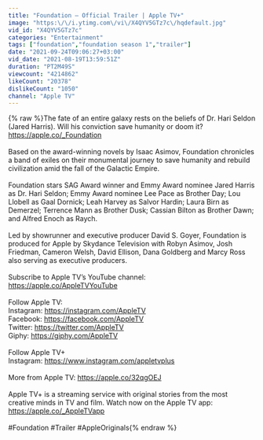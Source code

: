 ```yaml
---
title: "Foundation — Official Trailer | Apple TV+"
image: "https:\/\/i.ytimg.com\/vi\/X4QYV5GTz7c\/hqdefault.jpg"
vid_id: "X4QYV5GTz7c"
categories: "Entertainment"
tags: ["foundation","foundation season 1","trailer"]
date: "2021-09-24T09:06:27+03:00"
vid_date: "2021-08-19T13:59:51Z"
duration: "PT2M49S"
viewcount: "4214862"
likeCount: "20378"
dislikeCount: "1050"
channel: "Apple TV"
---
```

{% raw %}The fate of an entire galaxy rests on the beliefs of Dr. Hari Seldon (Jared Harris). Will his conviction save humanity or doom it? <a rel="nofollow" target="blank" href="https://apple.co/_Foundation">https://apple.co/_Foundation</a> <br /><br />Based on the award-winning novels by Isaac Asimov, Foundation chronicles a band of exiles on their monumental journey to save humanity and rebuild civilization amid the fall of the Galactic Empire.<br /><br />Foundation stars SAG Award winner and Emmy Award nominee Jared Harris as Dr. Hari Seldon; Emmy Award nominee Lee Pace as Brother Day; Lou Llobell as Gaal Dornick; Leah Harvey as Salvor Hardin; Laura Birn as Demerzel; Terrence Mann as Brother Dusk; Cassian Bilton as Brother Dawn; and Alfred Enoch as Raych. <br /><br />Led by showrunner and executive producer David S. Goyer, Foundation is produced for Apple by Skydance Television with Robyn Asimov, Josh Friedman, Cameron Welsh, David Ellison, Dana Goldberg and Marcy Ross also serving as executive producers.<br /><br />Subscribe to Apple TV’s YouTube channel: <a rel="nofollow" target="blank" href="https://apple.co/AppleTVYouTube">https://apple.co/AppleTVYouTube</a><br /><br />Follow Apple TV:<br />Instagram: <a rel="nofollow" target="blank" href="https://instagram.com/AppleTV">https://instagram.com/AppleTV</a><br />Facebook: <a rel="nofollow" target="blank" href="https://facebook.com/AppleTV">https://facebook.com/AppleTV</a><br />Twitter: <a rel="nofollow" target="blank" href="https://twitter.com/AppleTV">https://twitter.com/AppleTV</a><br />Giphy: <a rel="nofollow" target="blank" href="https://giphy.com/AppleTV">https://giphy.com/AppleTV</a><br /><br />Follow Apple TV+<br />Instagram: <a rel="nofollow" target="blank" href="https://www.instagram.com/appletvplus">https://www.instagram.com/appletvplus</a> <br /><br />More from Apple TV: <a rel="nofollow" target="blank" href="https://apple.co/32qgOEJ">https://apple.co/32qgOEJ</a><br /><br />Apple TV+ is a streaming service with original stories from the most creative minds in TV and film. Watch now on the Apple TV app: <a rel="nofollow" target="blank" href="https://apple.co/_AppleTVapp">https://apple.co/_AppleTVapp</a><br /><br />#Foundation #Trailer #AppleOriginals{% endraw %}
